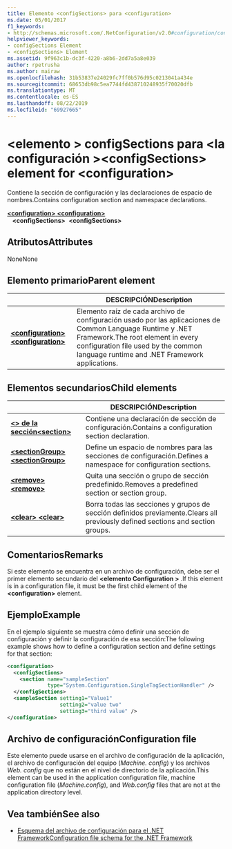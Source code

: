 ```yaml
---
title: Elemento <configSections> para <configuration>
ms.date: 05/01/2017
f1_keywords:
- http://schemas.microsoft.com/.NetConfiguration/v2.0#configuration/configSections
helpviewer_keywords:
- configSections Element
- <configSections> Element
ms.assetid: 9f963c1b-dc3f-4220-a8b6-2dd7a5a8e039
author: rpetrusha
ms.author: mairaw
ms.openlocfilehash: 31b53837e24029fc7ff0b576d95c0213041a434e
ms.sourcegitcommit: 68653db98c5ea7744fd438710248935f70020dfb
ms.translationtype: MT
ms.contentlocale: es-ES
ms.lasthandoff: 08/22/2019
ms.locfileid: "69927665"
---
```

# <a name="configsections-element-for-configuration"></a><span data-ttu-id="e9fcd-102">\<elemento > configSections para \<la configuración ></span><span class="sxs-lookup"><span data-stu-id="e9fcd-102">\<configSections> element for \<configuration></span></span>

<span data-ttu-id="e9fcd-103">Contiene la sección de configuración y las declaraciones de espacio de nombres.</span><span class="sxs-lookup"><span data-stu-id="e9fcd-103">Contains configuration section and namespace declarations.</span></span>

<span data-ttu-id="e9fcd-104">[ **\<configuration>** ](configuration-element.md) </span><span class="sxs-lookup"><span data-stu-id="e9fcd-104">[**\<configuration>**](configuration-element.md) </span></span>  
<span data-ttu-id="e9fcd-105">&nbsp;&nbsp; **\<configSections>**</span><span class="sxs-lookup"><span data-stu-id="e9fcd-105">&nbsp;&nbsp;**\<configSections>**</span></span>

## <a name="attributes"></a><span data-ttu-id="e9fcd-106">Atributos</span><span class="sxs-lookup"><span data-stu-id="e9fcd-106">Attributes</span></span>

<span data-ttu-id="e9fcd-107">None</span><span class="sxs-lookup"><span data-stu-id="e9fcd-107">None</span></span>

## <a name="parent-element"></a><span data-ttu-id="e9fcd-108">Elemento primario</span><span class="sxs-lookup"><span data-stu-id="e9fcd-108">Parent element</span></span>

|     | <span data-ttu-id="e9fcd-109">DESCRIPCIÓN</span><span class="sxs-lookup"><span data-stu-id="e9fcd-109">Description</span></span> |
| --- | ----------- |
| [<span data-ttu-id="e9fcd-110"> **\<configuration>** </span><span class="sxs-lookup"><span data-stu-id="e9fcd-110">**\<configuration>**</span></span>](configuration-element.md) | <span data-ttu-id="e9fcd-111">Elemento raíz de cada archivo de configuración usado por las aplicaciones de Common Language Runtime y .NET Framework.</span><span class="sxs-lookup"><span data-stu-id="e9fcd-111">The root element in every configuration file used by the common language runtime and .NET Framework applications.</span></span> |

## <a name="child-elements"></a><span data-ttu-id="e9fcd-112">Elementos secundarios</span><span class="sxs-lookup"><span data-stu-id="e9fcd-112">Child elements</span></span>

|     | <span data-ttu-id="e9fcd-113">DESCRIPCIÓN</span><span class="sxs-lookup"><span data-stu-id="e9fcd-113">Description</span></span> |
| --- | ----------- |
| [<span data-ttu-id="e9fcd-114"> **\<> de la sección**</span><span class="sxs-lookup"><span data-stu-id="e9fcd-114">**\<section>**</span></span>](section-element.md) | <span data-ttu-id="e9fcd-115">Contiene una declaración de sección de configuración.</span><span class="sxs-lookup"><span data-stu-id="e9fcd-115">Contains a configuration section declaration.</span></span> |
| [<span data-ttu-id="e9fcd-116"> **\<sectionGroup>** </span><span class="sxs-lookup"><span data-stu-id="e9fcd-116">**\<sectionGroup>**</span></span>](sectiongroup-element-for-configsections.md) | <span data-ttu-id="e9fcd-117">Define un espacio de nombres para las secciones de configuración.</span><span class="sxs-lookup"><span data-stu-id="e9fcd-117">Defines a namespace for configuration sections.</span></span> |
| [<span data-ttu-id="e9fcd-118"> **\<remove>** </span><span class="sxs-lookup"><span data-stu-id="e9fcd-118">**\<remove>**</span></span>](remove-element-for-configsections.md) | <span data-ttu-id="e9fcd-119">Quita una sección o grupo de sección predefinido.</span><span class="sxs-lookup"><span data-stu-id="e9fcd-119">Removes a predefined section or section group.</span></span> |
| [<span data-ttu-id="e9fcd-120"> **\<clear>** </span><span class="sxs-lookup"><span data-stu-id="e9fcd-120">**\<clear>**</span></span>](clear-element-for-configsections.md) | <span data-ttu-id="e9fcd-121">Borra todas las secciones y grupos de sección definidos previamente.</span><span class="sxs-lookup"><span data-stu-id="e9fcd-121">Clears all previously defined sections and section groups.</span></span> |

## <a name="remarks"></a><span data-ttu-id="e9fcd-122">Comentarios</span><span class="sxs-lookup"><span data-stu-id="e9fcd-122">Remarks</span></span>

<span data-ttu-id="e9fcd-123">Si este elemento se encuentra en un archivo de configuración, debe ser el primer elemento secundario del  **\<elemento Configuration >** .</span><span class="sxs-lookup"><span data-stu-id="e9fcd-123">If this element is in a configuration file, it must be the first child element of the **\<configuration>** element.</span></span>

## <a name="example"></a><span data-ttu-id="e9fcd-124">Ejemplo</span><span class="sxs-lookup"><span data-stu-id="e9fcd-124">Example</span></span>

<span data-ttu-id="e9fcd-125">En el ejemplo siguiente se muestra cómo definir una sección de configuración y definir la configuración de esa sección:</span><span class="sxs-lookup"><span data-stu-id="e9fcd-125">The following example shows how to define a configuration section and define settings for that section:</span></span>

```xml
<configuration>
  <configSections>
    <section name="sampleSection"
             type="System.Configuration.SingleTagSectionHandler" />
  </configSections>
  <sampleSection setting1="Value1" 
                 setting2="value two" 
                 setting3="third value" />
</configuration>
```

## <a name="configuration-file"></a><span data-ttu-id="e9fcd-126">Archivo de configuración</span><span class="sxs-lookup"><span data-stu-id="e9fcd-126">Configuration file</span></span>

<span data-ttu-id="e9fcd-127">Este elemento puede usarse en el archivo de configuración de la aplicación, el archivo de configuración del equipo (*Machine. config*) y los archivos *Web. config* que no están en el nivel de directorio de la aplicación.</span><span class="sxs-lookup"><span data-stu-id="e9fcd-127">This element can be used in the application configuration file, machine configuration file (*Machine.config*), and *Web.config* files that are not at the application directory level.</span></span>

## <a name="see-also"></a><span data-ttu-id="e9fcd-128">Vea también</span><span class="sxs-lookup"><span data-stu-id="e9fcd-128">See also</span></span>

- [<span data-ttu-id="e9fcd-129">Esquema del archivo de configuración para el .NET Framework</span><span class="sxs-lookup"><span data-stu-id="e9fcd-129">Configuration file schema for the .NET Framework</span></span>](index.md)
